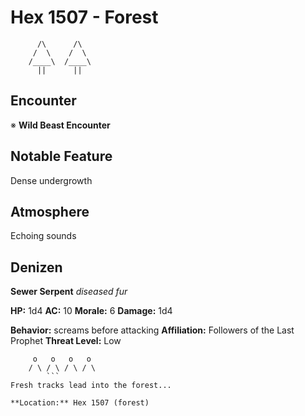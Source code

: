 # Hex 1507 - Forest
```
      /\      /\
     /  \    /  \
    /____\  /____\
      ||      ||
```

## Encounter

※ **Wild Beast Encounter**

## Notable Feature

Dense undergrowth

## Atmosphere

Echoing sounds

## Denizen

**Sewer Serpent**
*diseased fur*

**HP:** 1d4 **AC:** 10 **Morale:** 6
**Damage:** 1d4

**Behavior:** screams before attacking
**Affiliation:** Followers of the Last Prophet
**Threat Level:** Low

```
     o   o   o   o
    / \ / \ / \ / \
        ```
Fresh tracks lead into the forest...

**Location:** Hex 1507 (forest)
